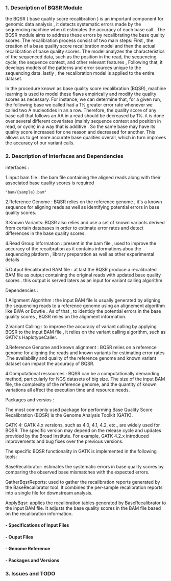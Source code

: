 ### 1. Description of BQSR Module

the BQSR ( base quality socre recalibration ) is an important component for genomic data analysis , it detects systematic errors made by the sequencing machine when it estimates the accuracy of each base call .
The BQSR module aims to address these errors by recalibrating the base quality scores.
The recalibration process consist of two main steps:
First , the creation of a base quality score recalibration model and then the actual recalibration of base quality scores.
The model analyzes the characteristics of the sequenced data, such as the position in the read, the sequencing cycle, the sequence context, and other relevant features , Following that, it develops models of the patterns and error sources unique to the sequencing data. lastly , the recalibration model is applied to the entire dataset.

In the procedure known as base quality score recalibration (BQSR), machine learning is used to model these flaws empirically and modify the quality scores as necessary. 
For instance, we can determine that, for a given run, the following base we called had a 1% greater error rate whenever we called two A nucleotides in an a row. Therefore, the quality score of any base call that follows an AA in a read should be decreased by 1%. 
it is done over several different covariates (mainly sequence context and position in read, or cycle) in a way that is additive . So the same base may have its quality score increased for one reason and decreased for another. This allows us to get more accurate base qualities overall, which in turn improves the accuracy of our variant calls.

### 2. Description of Interfaces and Dependencies

interfaces : 

1.input bam file : the bam file containing the aligned reads along with their associated base quality scores is required 

```
"bam/{sample}.bam"
```

2.Reference Genome : BQSR relies on the reference genome , it's a known sequence for aligning reads as well as identifying potential errors in base quality scores.

3.Known Variants: BQSR also relies and use a set of known variants derived from certain databases in order to estimate error rates and detect differences in the base quality scores.

4.Read Group Information : present in the bam file , used to improve the accuracy of the recaibration as it contains informations abou the sequencing platform , library preparation as well as other experimental details 

5.Output Recalibrated BAM file : at last the BQSR produce a recalibrated BAM file as output containing the original reads with updated base quality scores . this output is served laters as an input for variant calling algorithm

Dependencies :

1.Alignment Algorithm : the input BAM file is usually generated by aligning the sequencing reads to a reference genome using an alignement algorithm like BWA or Bowtie . As of that , to identidy the potential errors in the base quality scores ,  BQSR relies on the alignment information.

2.Variant Calling : to improve the accuracy of variant calling by applying BQSR to the input BAM file , it relies on the variant calling algorithm, such as GATK's HaplotypeCaller.

3.Reference Genome and known alignment : BQSR relies on a reference genome for aligning the reads and known variants for estimating error rates .The availability and quality of the reference genome and known variant dataset can impact the accuracy of BQSR.

4.Computational ressources : BQSR can be a computationally demanding method, particularly for NGS datasets of big size. The size of the input BAM file, the complexity of the reference genome, and the quantity of known variations all affect the execution time and resource needs.

Packages and versios :

The most commonly used package for performing Base Quality Score Recalibration (BQSR) is the Genome Analysis Toolkit (GATK).

GATK 4: GATK 4.x versions, such as 4.0, 4.1, 4.2, etc., are widely used for BQSR. The specific version may depend on the release cycle and updates provided by the Broad Institute. For example, GATK 4.2.x introduced improvements and bug fixes over the previous versions.

The specific BQSR functionality in GATK is implemented in the following tools:

BaseRecalibrator: estimates the systematic errors in base quality scores by comparing the observed base mismatches with the expected errors. 

GatherBqsrReports: used to gather the recalibration reports generated by the BaseRecalibrator tool. It combines the per-sample recalibration reports into a single file for downstream analysis.

ApplyBqsr: applies the recalibration tables generated by BaseRecalibrator to the input BAM file. It adjusts the base quality scores in the BAM file based on the recalibration information.

#### - Specifications of Input Files

#### - Ouput Files

#### - Genome Reference

#### - Packages and Versions

### 3. Issues and TODO
